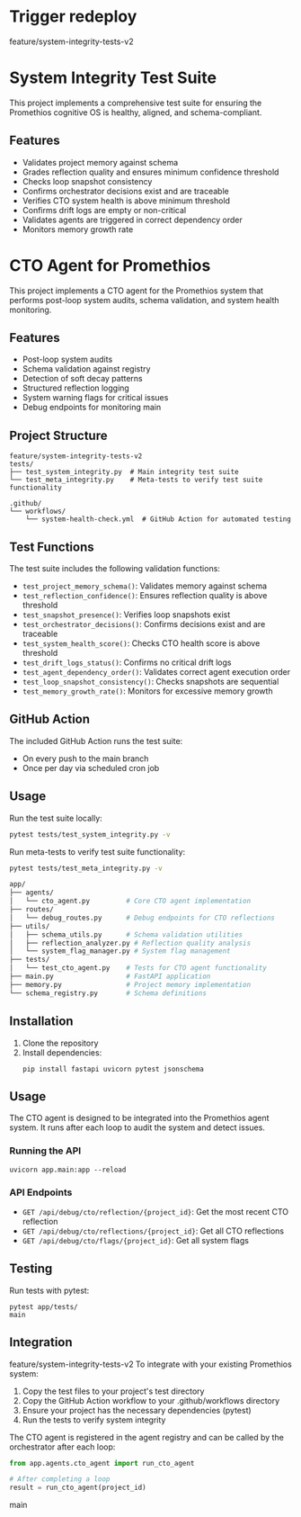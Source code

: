 # Trigger redeploy
feature/system-integrity-tests-v2
# System Integrity Test Suite

This project implements a comprehensive test suite for ensuring the Promethios cognitive OS is healthy, aligned, and schema-compliant.

## Features

- Validates project memory against schema
- Grades reflection quality and ensures minimum confidence threshold
- Checks loop snapshot consistency
- Confirms orchestrator decisions exist and are traceable
- Verifies CTO system health is above minimum threshold
- Confirms drift logs are empty or non-critical
- Validates agents are triggered in correct dependency order
- Monitors memory growth rate

# CTO Agent for Promethios

This project implements a CTO agent for the Promethios system that performs post-loop system audits, schema validation, and system health monitoring.

## Features

- Post-loop system audits
- Schema validation against registry
- Detection of soft decay patterns
- Structured reflection logging
- System warning flags for critical issues
- Debug endpoints for monitoring
main

## Project Structure

```
feature/system-integrity-tests-v2
tests/
├── test_system_integrity.py  # Main integrity test suite
└── test_meta_integrity.py    # Meta-tests to verify test suite functionality

.github/
└── workflows/
    └── system-health-check.yml  # GitHub Action for automated testing
```

## Test Functions

The test suite includes the following validation functions:

- `test_project_memory_schema()`: Validates memory against schema
- `test_reflection_confidence()`: Ensures reflection quality is above threshold
- `test_snapshot_presence()`: Verifies loop snapshots exist
- `test_orchestrator_decisions()`: Confirms decisions exist and are traceable
- `test_system_health_score()`: Checks CTO health score is above threshold
- `test_drift_logs_status()`: Confirms no critical drift logs
- `test_agent_dependency_order()`: Validates correct agent execution order
- `test_loop_snapshot_consistency()`: Checks snapshots are sequential
- `test_memory_growth_rate()`: Monitors for excessive memory growth

## GitHub Action

The included GitHub Action runs the test suite:
- On every push to the main branch
- Once per day via scheduled cron job

## Usage

Run the test suite locally:

```bash
pytest tests/test_system_integrity.py -v
```

Run meta-tests to verify test suite functionality:

```bash
pytest tests/test_meta_integrity.py -v

app/
├── agents/
│   └── cto_agent.py         # Core CTO agent implementation
├── routes/
│   └── debug_routes.py      # Debug endpoints for CTO reflections
├── utils/
│   ├── schema_utils.py      # Schema validation utilities
│   ├── reflection_analyzer.py # Reflection quality analysis
│   └── system_flag_manager.py # System flag management
├── tests/
│   └── test_cto_agent.py    # Tests for CTO agent functionality
├── main.py                  # FastAPI application
├── memory.py                # Project memory implementation
└── schema_registry.py       # Schema definitions
```

## Installation

1. Clone the repository
2. Install dependencies:
   ```
   pip install fastapi uvicorn pytest jsonschema
   ```

## Usage

The CTO agent is designed to be integrated into the Promethios agent system. It runs after each loop to audit the system and detect issues.

### Running the API

```
uvicorn app.main:app --reload
```

### API Endpoints

- `GET /api/debug/cto/reflection/{project_id}`: Get the most recent CTO reflection
- `GET /api/debug/cto/reflections/{project_id}`: Get all CTO reflections
- `GET /api/debug/cto/flags/{project_id}`: Get all system flags

## Testing

Run tests with pytest:

```
pytest app/tests/
main
```

## Integration

feature/system-integrity-tests-v2
To integrate with your existing Promethios system:

1. Copy the test files to your project's test directory
2. Copy the GitHub Action workflow to your .github/workflows directory
3. Ensure your project has the necessary dependencies (pytest)
4. Run the tests to verify system integrity

The CTO agent is registered in the agent registry and can be called by the orchestrator after each loop:

```python
from app.agents.cto_agent import run_cto_agent

# After completing a loop
result = run_cto_agent(project_id)
```
main
